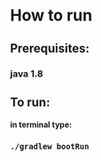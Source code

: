 # How to run

## Prerequisites:

### java 1.8

## To run:
#### in terminal type:
### `./gradlew bootRun` 
